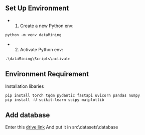 ## Set Up Environment
* 1. Create a new Python env: 
```
python -m venv dataMining
```
* 2. Activate Python env: 
```
.\dataMining\Scripts\activate
```

## Environment Requirement
Installation libaries
```
pip install torch tqdm pydantic fastapi uvicorn pandas numpy
pip install -U scikit-learn scipy matplotlib
```

## Add database
Enter this [drive link](https://drive.google.com/drive/u/2/folders/1A3lSDsndRrXmt5O_y_46ORdet8-DewK5)
And put it in src\datasets\database
